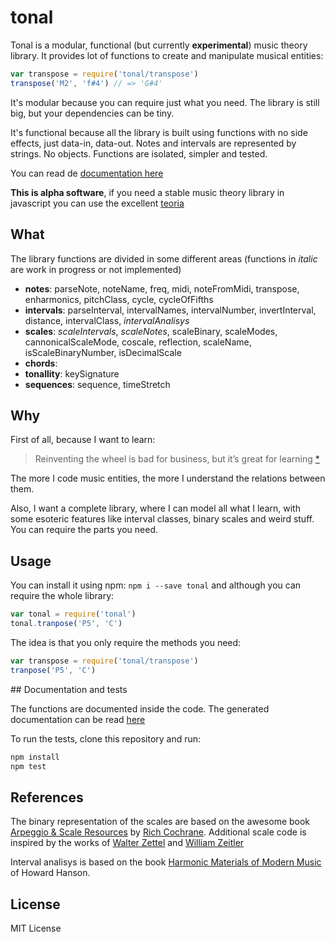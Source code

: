# tonal

Tonal is a modular, functional (but currently __experimental__) music theory library. It provides lot of functions to create and manipulate musical entities:

```js
var transpose = require('tonal/transpose')
transpose('M2', 'f#4') // => 'G#4'
```

It's modular because you can require just what you need. The library is still big, but your dependencies can be tiny.

It's functional because all the library is built using functions with no side effects, just data-in, data-out. Notes and intervals are represented by strings. No objects. Functions are isolated, simpler and tested.

You can read de [documentation here](https://github.com/danigb/tonal/blob/master/documentation.md)

__This is alpha software__, if you need a stable music theory library in javascript you can use the excellent [teoria](https://github.com/saebekassebil/teoria)

## What

The library functions are divided in some different areas (functions in _italic_ are work in progress or not implemented)

- __notes__: parseNote, noteName, freq, midi, noteFromMidi, transpose, enharmonics, pitchClass, cycle, cycleOfFifths
- __intervals__: parseInterval, intervalNames, intervalNumber, invertInterval, distance, intervalClass, _intervalAnalisys_
- __scales__: _scaleIntervals_, _scaleNotes_, scaleBinary, scaleModes, cannonicalScaleMode, coscale, reflection, scaleName, isScaleBinaryNumber, isDecimalScale
- __chords__:
- __tonallity__: keySignature
- __sequences__: sequence, timeStretch

## Why

First of all, because I want to learn:

> Reinventing the wheel is bad for business, but it’s great for learning
[*](http://philipwalton.com/articles/how-to-become-a-great-front-end-engineer)

The more I code music entities, the more I understand the relations between them.

Also, I want a complete library, where I can model all what I learn, with some esoteric features like interval classes, binary scales and weird stuff. You can require the parts you need.

## Usage

You can install it using npm: `npm i --save tonal` and although you can require the whole library:

```js
var tonal = require('tonal')
tonal.tranpose('P5', 'C')
```

The idea is that you only require the methods you need:

```js
var transpose = require('tonal/transpose')
tranpose('P5', 'C')
```

## Documentation and tests

The functions are documented inside the code. The generated documentation can be read [here](https://github.com/danigb/tonal/blob/master/documentation.md)

To run the tests, clone this repository and run:

```bash
npm install
npm test
```

## References

The binary representation of the scales are based on the awesome book [Arpeggio & Scale Resources](https://archive.org/details/ScaleAndArpeggioResourcesAGuitarEncyclopedia) by [Rich Cochrane](http://cochranemusic.com/). Additional scale code is inspired by the works of [Walter Zettel](http://www.muzuu.org/new_life/pics/simpleblog/scales/scalesadvice.html) and [William Zeitler](http://www.allthescales.org/)

Interval analisys is based on the book [Harmonic Materials of Modern Music](https://archive.org/details/harmonicmaterial00hans) of Howard Hanson.

## License

MIT License
